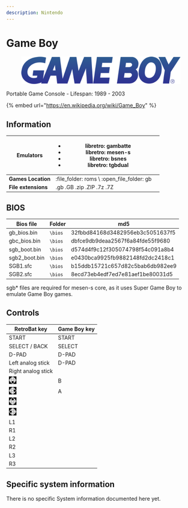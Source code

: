 ```yaml
---
description: Nintendo
---
```


# Game Boy

<figure><img src="https://raw.githubusercontent.com/fabricecaruso/es-theme-carbon/5149a33eed46b2af638b06119397d4023b75131f/art/logos/gb.svg" alt=""><figcaption></figcaption></figure>

Portable Game Console - Lifespan: 1989 - 2003

{% embed url="https://en.wikipedia.org/wiki/Game_Boy" %}

## Information

| **Emulators**       | <ul><li>libretro: gambatte</li><li>libretro: mesen-s</li><li>libretro: bsnes</li><li>libretro: tgbdual</li></ul> |   |
| ------------------- | ---------------------------------------------------------------------------------------------------------------- | - |
| **Games Location**  | :file\_folder: roms \ :open\_file\_folder: gb                                                                    |   |
| **File extensions** | .gb .GB .zip .ZIP .7z .7Z                                                                                        |   |

## BIOS

| Bios file      | Folder  | md5                              |
| -------------- | ------- | -------------------------------- |
| gb\_bios.bin   | `\bios` | 32fbbd84168d3482956eb3c5051637f5 |
| gbc\_bios.bin  | `\bios` | dbfce9db9deaa2567f6a84fde55f9680 |
| sgb\_boot.bin  | `\bios` | d574d4f9c12f305074798f54c091a8b4 |
| sgb2\_boot.bin | `\bios` | e0430bca9925fb9882148fd2dc2418c1 |
| SGB1.sfc       | `\bios` | b15ddb15721c657d82c5bab6db982ee9 |
| SGB2.sfc       | `\bios` | 8ecd73eb4edf7ed7e81aef1be80031d5 |

sgb\* files are required for mesen-s core, as it uses Super Game Boy to emulate Game Boy games.

## Controls

| RetroBat key                                                                           | Game Boy key |
| -------------------------------------------------------------------------------------- | ------------ |
| START                                                                                  | START        |
| SELECT / BACK                                                                          | SELECT       |
| D-PAD                                                                                  | D-PAD        |
| Left analog stick                                                                      | D-PAD        |
| Right analog stick                                                                     |              |
| ![A](<../../../.gitbook/assets/image (1) (2) (1).png>)                                 | B            |
| ![B](<../../../.gitbook/assets/image (4) (1).png>)                                     | A            |
| <img src="../../../.gitbook/assets/image (3) (1) (2).png" alt="" data-size="original"> |              |
| <img src="../../../.gitbook/assets/image (2) (1) (1).png" alt="" data-size="line">     |              |
| L1                                                                                     |              |
| R1                                                                                     |              |
| L2                                                                                     |              |
| R2                                                                                     |              |
| L3                                                                                     |              |
| R3                                                                                     |              |

## Specific system information

There is no specific System information documented here yet.
